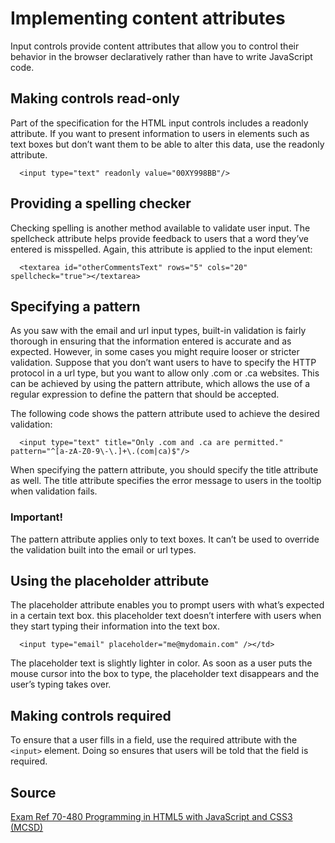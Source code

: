 # Implementing content attributes

Input controls provide content attributes that allow you to control their behavior in the browser declaratively rather than have to write JavaScript code.

## Making controls read-only

Part of the specification for the HTML input controls includes a readonly attribute. If you want to present information to users in elements such as text boxes but don’t want them to be able to alter this data, use the readonly attribute.

```
  <input type="text" readonly value="00XY998BB"/>
```

## Providing a spelling checker

Checking spelling is another method available to validate user input. The spellcheck attribute helps provide feedback to users that a word they’ve entered is misspelled. Again, this attribute is applied to the input element:

```
  <textarea id="otherCommentsText" rows="5" cols="20" spellcheck="true"></textarea>
```

## Specifying a pattern

As you saw with the email and url input types, built-in validation is fairly thorough in ensuring that the information entered is accurate and as expected. However, in some cases you might require looser or stricter validation. Suppose that you don’t want users to have to specify the HTTP protocol in a url type, but you want to allow only .com or .ca websites. This can be achieved by using the pattern attribute, which allows the use of a regular expression to define the pattern that should be accepted.

The following code shows the pattern attribute used to achieve the desired validation:

```
  <input type="text" title="Only .com and .ca are permitted." pattern="^[a-zA-Z0-9\-\.]+\.(com|ca)$"/>
```

When specifying the pattern attribute, you should specify the title attribute as well. The title attribute specifies the error message to users in the tooltip when validation fails.

### Important!

The pattern attribute applies only to text boxes. It can’t be used to override the validation built into the email or url types.

## Using the placeholder attribute

The placeholder attribute enables you to prompt users with what’s expected in a certain text box. this placeholder text doesn’t interfere with users when they start typing their information into the text box.

```
  <input type="email" placeholder="me@mydomain.com" /></td>
```

The placeholder text is slightly lighter in color. As soon as a user puts the mouse cursor into the box to type, the placeholder text disappears and the user’s typing takes over.

## Making controls required

To ensure that a user fills in a field, use the required attribute with the ```<input>``` element. Doing so ensures that users will be told that the field is required.



## Source

[Exam Ref 70-480 Programming in HTML5 with JavaScript and CSS3 (MCSD)](https://www.microsoft.com/en-us/p/exam-ref-70-480-programming-in-html5-with-javascript-and-css3-mcsd/fgqpf3h0qll7?activetab=pivot%3aoverviewtab)